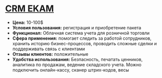 # [CRM EKAM](https://www.ekam.ru/)
- **Цена:** 10-100$
- **Условия пользования:** регистрация и приобретение пакета
- **Функционал:** Облачная система учета для розничной торговли
- **Сфера применения:** помогает следить за работой сотрудников, хранить историю бизнес-процессов, проводить сложные сделки и поддерживать связь с клиентами
- **Отзывы клиентов:** положительные
- **Удобства использования:** Безпасность, печатать ценников, аналитика по продажам, ведение складского учета. Можно подключить онлайн-кассу, сканер штрих-кодов, весы
